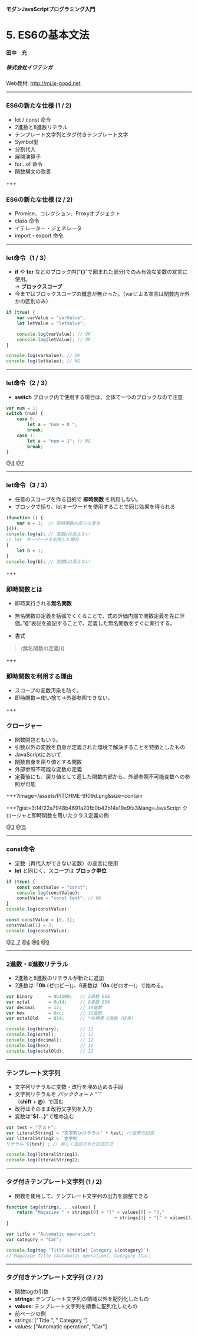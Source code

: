 #### モダンJavaScriptプログラミング入門
# 5. ES6の基本文法
#### 田中　充
##### 株式会社イワテシガ

Web教材: http://mj.is-good.net

---
### ES6の新たな仕様 (1 / 2)
- let / const 命令
- 2進数と8進数リテラル
- テンプレート文字列とタグ付きテンプレート文字
- Symbol型
- 分割代入
- 展開演算子
- for…of 命令
- 関数構文の改善

+++
### ES6の新たな仕様 (2 / 2)
- Promise、コレクション、Proxyオブジェクト
- class 命令
- イテレーター・ジェネレータ
- import・export 命令

---
### let命令（1 / 3）
- **if** や **for** などのブロック内(“**{}**”で囲まれた部分)でのみ有効な変数の宣言に使用。<br />
	→ **ブロックスコープ**
- 今まではブロックスコープの概念が無かった。（varによる宣言は関数内か外かの区別のみ）

```JavaScript
if (true) {
	var varValue = "varValue";
	let letValue = "letValue";

	console.log(varValue); // OK
	console.log(letValue); // OK
}

console.log(varValue); // OK
console.log(letValue); // NG
```

---
### let命令（2 / 3）
-  **switch** ブロック内で使用する場合は、全体で一つのブロックなので注意

```JavaScript
var num = 1;
switch (num) {
	case 0:
		let a = "num = 0 ";
		break;
	case 1:
		let a = "num = 1"; // NG
		break;
}
```
@[4](最初の宣言なのでOK)
@[7](2回目の宣言なのでNG)

---
### let命令（3 / 3）
-  任意のスコープを作る目的で **即時関数** を利用しない。
- ブロックで括り、letキーワードを使用することで同じ効果を得られる

```JavaScript
(function () {
	var a = 1;  // 即時関数内部での宣言
}());
console.log(a); // 変数aは見えない
// let　キーワードを利用した場合
{
	let b = 1;
}
console.log(b); // 変数bは見えない
```

+++
### 即時関数とは
- 即時実行される**無名関数**
- 無名関数の定義を括弧でくくることで、式の評価内部で関数定義を先に評価。”**()**”表記を追記することで、定義した無名関数をすぐに実行する。

- 書式
> (無名関数の定義)()

+++
### 即時関数を利用する理由
- スコープの変数汚染を防ぐ。
- 即時関数＝使い捨て→外部参照できない。

+++
### クロージャー
- 関数閉包ともいう。
 - 引数以外の変数を自身が定義された環境で解決することを特徴としたもの
- JavaScriptにおいて
 - 関数自身を戻り値とする関数
 - 外部参照不可能な変数の定義
 - 定義後にも、戻り値として返した関数内部から、外部参照不可能変数への参照が可能

+++?image=/assets/PITCHME-9f09d.png&size=contain

+++?gist=3t14/22a7948b4691a20fb0b42b14a19e9fa3&lang=JavaScript
クロージャと即時関数を用いたクラス定義の例

@[3](Symbolのキーにより外部参照が不可に)
@[15](secretPropKeyの変数は参照できない)

---
### const命令
- 定数（再代入ができない変数）の宣言に使用
- **let** と同じく、スコープは **ブロック単位**

```JavaScript
if (true) {
	const constValue = "const";
	console.log(constValue);
	constValue = "const test"; // NG
}
console.log(constValue);

const constValue = [0, 2];
constValue[1] = 3;
console.log(constValue);
```
@[2, 7](定数宣言)
@[4](定数は再代入不可)
@[6](定数だとしても、ブロック外からの参照不可)
@[9](配列の要素は、定数ではない)

---
### 2進数・8進数リテラル
- 2進数と8進数のリテラルが新たに追加
- 2進数は「**0b** (ゼロビー)」、8進数は「**0o** (ゼロオー)」で始める。

```JavaScript
var binary      = 0b1100;   // 2進数 ES6
var octal       = 0o14;     // 8進数 ES6
var decimal     = 12;       // 10進数
var hex         = 0xc;      // 16進数
var octalOld    = 014;      // *非標準 8進数（従来）

console.log(binary);        // 12
console.log(octal);         // 12
console.log(decimal);       // 12
console.log(hex);           // 12
console.log(octalOld);      // 12
```

---
### テンプレート文字列
- 文字列リテラルに変数・改行を埋め込める手段
- 文字列リテラルを *バッククォート* “**`**”<br/>（**shift** + **@**）で囲む
- 改行はそのまま改行文字列を入力
- 変数は“**${…}**”で埋め込む

```JavaScript
var test = "テスト";
var literalString1 = "文字列\nリテラル" + test; //従来の記述
var literalString2 = `文字列
リテラル ${test}`; // 新しく追加された記述方法

console.log(literalString1);
console.log(literalString2);
```

---
### タグ付きテンプレート文字列 (1 / 2)
- 関数を使用して、テンプレート文字列の出力を調整できる

```JavaScript
function tag(strings, ...values) {
	return "Magazine " + strings[0] + "[" + values[0] + "],"
										 + strings[1] + "[" + values[1] + "]";
}

var title = "Automatic operation";
var category = "Car";

console.log(tag `Title ${title} Category ${category}`);
// Magazine Title [Automatic operation], Category [Car]
```

---
### タグ付きテンプレート文字列 (2 / 2)
- 関数tagの引数
 - **strings**: テンプレート文字列の領域以外を配列化したもの
 - **values**: テンプレート文字列を順番に配列化したもの
- 前ページの例
 - strings: ["Title ", " Category "]
 - values: ["Automatic operation", "Car"]
